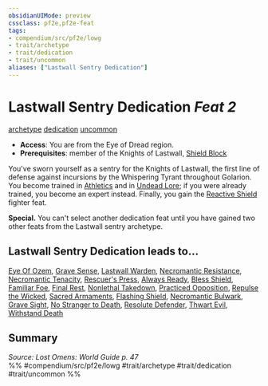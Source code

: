 ```yaml
---
obsidianUIMode: preview
cssclass: pf2e,pf2e-feat
tags:
- compendium/src/pf2e/lowg
- trait/archetype
- trait/dedication
- trait/uncommon
aliases: ["Lastwall Sentry Dedication"]
---
```

# Lastwall Sentry Dedication  *Feat 2*  
[archetype](/rules/traits/archetype.md)  [dedication](/rules/traits/dedication.md)  [uncommon](/rules/traits/uncommon.md)  

- **Access**: You are from the Eye of Dread region.
- **Prerequisites**: member of the Knights of Lastwall, [Shield Block](/compendium/feats/shield-block.md)

You've sworn yourself as a sentry for the Knights of Lastwall, the first line of defense against incursions by the Whispering Tyrant throughout Golarion. You become trained in [Athletics](/compendium/skills.md#Athletics) and in [Undead Lore](/compendium/skills.md#Lore); if you were already trained, you become an expert instead. Finally, you gain the [Reactive Shield](/compendium/feats/reactive-shield.md) fighter feat.

**Special.** You can't select another dedication feat until you have gained two other feats from the Lastwall sentry archetype.

## Lastwall Sentry Dedication leads to...

[Eye Of Ozem](/compendium/feats/eye-of-ozem-lowg.md), [Grave Sense](/compendium/feats/grave-sense-lowg.md), [Lastwall Warden](/compendium/feats/lastwall-warden-lowg.md), [Necromantic Resistance](/compendium/feats/necromantic-resistance-lowg.md), [Necromantic Tenacity](/compendium/feats/necromantic-tenacity-lowg.md), [Rescuer's Press](/compendium/feats/rescuers-press-lol.md), [Always Ready](/compendium/feats/always-ready-lokl.md), [Bless Shield](/compendium/feats/bless-shield-lokl.md), [Familiar Foe](/compendium/feats/familiar-foe-lokl.md), [Final Rest](/compendium/feats/final-rest-lokl.md), [Nonlethal Takedown](/compendium/feats/nonlethal-takedown-lokl.md), [Practiced Opposition](/compendium/feats/practiced-opposition-lokl.md), [Repulse the Wicked](/compendium/feats/repulse-the-wicked-lokl.md), [Sacred Armaments](/compendium/feats/sacred-armaments-lokl.md), [Flashing Shield](/compendium/feats/flashing-shield-lokl.md), [Necromantic Bulwark](/compendium/feats/necromantic-bulwark-lokl.md), [Grave Sight](/compendium/feats/grave-sight-lokl.md), [No Stranger to Death](/compendium/feats/no-stranger-to-death-lokl.md), [Resolute Defender](/compendium/feats/resolute-defender-lokl.md), [Thwart Evil](/compendium/feats/thwart-evil-lokl.md), [Withstand Death](/compendium/feats/withstand-death-lokl.md)

## Summary

*Source: Lost Omens: World Guide p. 47*  
%% #compendium/src/pf2e/lowg #trait/archetype #trait/dedication #trait/uncommon %%